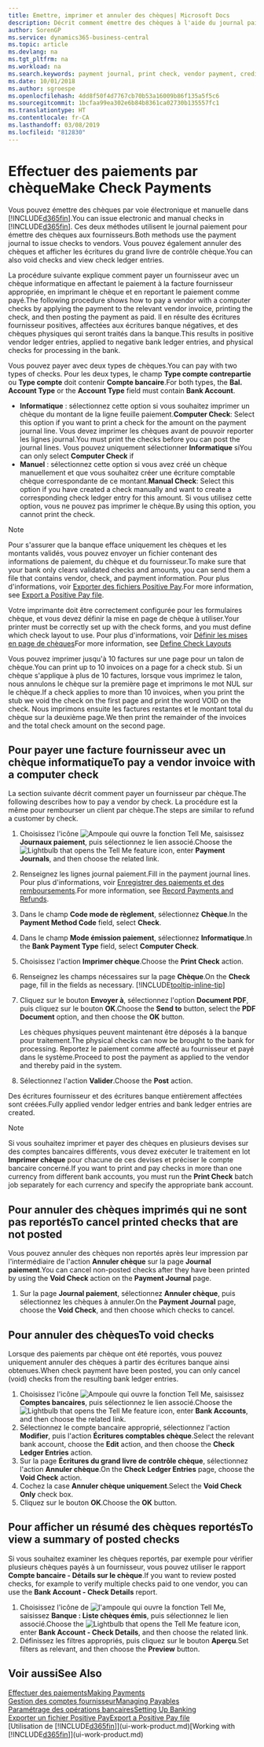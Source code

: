 ```yaml
---
title: Emettre, imprimer et annuler des chèques| Microsoft Docs
description: Décrit comment émettre des chèques à l'aide du journal paiement, imprimer des chèques, et annuler ou afficher les écritures du grand livre de contrôle chèque dans Business Central.
author: SorenGP
ms.service: dynamics365-business-central
ms.topic: article
ms.devlang: na
ms.tgt_pltfrm: na
ms.workload: na
ms.search.keywords: payment journal, print check, vendor payment, creditor, debt, balance due, AP
ms.date: 10/01/2018
ms.author: sgroespe
ms.openlocfilehash: 4dd8f50f4d7767cb70b53a16009b86f135a5f5c6
ms.sourcegitcommit: 1bcfaa99ea302e6b84b8361ca02730b135557fc1
ms.translationtype: HT
ms.contentlocale: fr-CA
ms.lasthandoff: 03/08/2019
ms.locfileid: "812830"
---
```

# <a name="make-check-payments"></a><span data-ttu-id="948b8-103">Effectuer des paiements par chèque</span><span class="sxs-lookup"><span data-stu-id="948b8-103">Make Check Payments</span></span>
<span data-ttu-id="948b8-104">Vous pouvez émettre des chèques par voie électronique et manuelle dans [!INCLUDE[d365fin](includes/d365fin_md.md)].</span><span class="sxs-lookup"><span data-stu-id="948b8-104">You can issue electronic and manual checks in [!INCLUDE[d365fin](includes/d365fin_md.md)].</span></span> <span data-ttu-id="948b8-105">Ces deux méthodes utilisent le journal paiement pour émettre des chèques aux fournisseurs.</span><span class="sxs-lookup"><span data-stu-id="948b8-105">Both methods use the payment journal to issue checks to vendors.</span></span> <span data-ttu-id="948b8-106">Vous pouvez également annuler des chèques et afficher les écritures du grand livre de contrôle chèque.</span><span class="sxs-lookup"><span data-stu-id="948b8-106">You can also void checks and view check ledger entries.</span></span>

<span data-ttu-id="948b8-107">La procédure suivante explique comment payer un fournisseur avec un chèque informatique en affectant le paiement à la facture fournisseur appropriée, en imprimant le chèque et en reportant le paiement comme payé.</span><span class="sxs-lookup"><span data-stu-id="948b8-107">The following procedure shows how to pay a vendor with a computer checks by applying the payment to the relevant vendor invoice, printing the check, and then posting the payment as paid.</span></span> <span data-ttu-id="948b8-108">Il en résulte des écritures fournisseur positives, affectées aux écritures banque négatives, et des chèques physiques qui seront traités dans la banque.</span><span class="sxs-lookup"><span data-stu-id="948b8-108">This results in positive vendor ledger entries, applied to negative bank ledger entries, and physical checks for processing in the bank.</span></span>

<span data-ttu-id="948b8-109">Vous pouvez payer avec deux types de chèques.</span><span class="sxs-lookup"><span data-stu-id="948b8-109">You can pay with two types of checks.</span></span> <span data-ttu-id="948b8-110">Pour les deux types, le champ **Type compte contrepartie** ou **Type compte** doit contenir **Compte bancaire**.</span><span class="sxs-lookup"><span data-stu-id="948b8-110">For both types, the **Bal. Account Type** or the **Account Type** field must contain **Bank Account**.</span></span>

- <span data-ttu-id="948b8-111">**Informatique** : sélectionnez cette option si vous souhaitez imprimer un chèque du montant de la ligne feuille paiement.</span><span class="sxs-lookup"><span data-stu-id="948b8-111">**Computer Check**: Select this option if you want to print a check for the amount on the payment journal line.</span></span> <span data-ttu-id="948b8-112">Vous devez imprimer les chèques avant de pouvoir reporter les lignes journal.</span><span class="sxs-lookup"><span data-stu-id="948b8-112">You must print the checks before you can post the journal lines.</span></span> <span data-ttu-id="948b8-113">Vous pouvez uniquement sélectionner **Informatique** si</span><span class="sxs-lookup"><span data-stu-id="948b8-113">You can only select **Computer Check** if</span></span>
- <span data-ttu-id="948b8-114">**Manuel** : sélectionnez cette option si vous avez créé un chèque manuellement et que vous souhaitez créer une écriture comptable chèque correspondante de ce montant.</span><span class="sxs-lookup"><span data-stu-id="948b8-114">**Manual Check**: Select this option if you have created a check manually and want to create a corresponding check ledger entry for this amount.</span></span> <span data-ttu-id="948b8-115">Si vous utilisez cette option, vous ne pouvez pas imprimer le chèque.</span><span class="sxs-lookup"><span data-stu-id="948b8-115">By using this option, you cannot print the check.</span></span>

> [!NOTE]  
> <span data-ttu-id="948b8-116">Pour s'assurer que la banque efface uniquement les chèques et les montants validés, vous pouvez envoyer un fichier contenant des informations de paiement, du chèque et du fournisseur.</span><span class="sxs-lookup"><span data-stu-id="948b8-116">To make sure that your bank only clears validated checks and amounts, you can send them a file that contains vendor, check, and payment information.</span></span> <span data-ttu-id="948b8-117">Pour plus d'informations, voir [Exporter des fichiers Positive Pay](finance-how-positive-pay.md).</span><span class="sxs-lookup"><span data-stu-id="948b8-117">For more information, see [Export a Positive Pay file](finance-how-positive-pay.md).</span></span>

<span data-ttu-id="948b8-118">Votre imprimante doit être correctement configurée pour les formulaires chèque, et vous devez définir la mise en page de chèque à utiliser.</span><span class="sxs-lookup"><span data-stu-id="948b8-118">Your printer must be correctly set up with the check forms, and you must define which check layout to use.</span></span> <span data-ttu-id="948b8-119">Pour plus d'informations, voir [Définir les mises en page de chèques](finance-how-define-check-layouts.md)</span><span class="sxs-lookup"><span data-stu-id="948b8-119">For more information, see [Define Check Layouts](finance-how-define-check-layouts.md)</span></span>

<span data-ttu-id="948b8-120">Vous pouvez imprimer jusqu'à 10 factures sur une page pour un talon de chèque.</span><span class="sxs-lookup"><span data-stu-id="948b8-120">You can print up to 10 invoices on a page for a check stub.</span></span> <span data-ttu-id="948b8-121">Si un chèque s'applique à plus de 10 factures, lorsque vous imprimez le talon, nous annulons le chèque sur la première page et imprimons le mot NUL sur le chèque.</span><span class="sxs-lookup"><span data-stu-id="948b8-121">If a check applies to more than 10 invoices, when you print the stub we void the check on the first page and print the word VOID on the check.</span></span> <span data-ttu-id="948b8-122">Nous imprimons ensuite les factures restantes et le montant total du chèque sur la deuxième page.</span><span class="sxs-lookup"><span data-stu-id="948b8-122">We then print the remainder of the invoices and the total check amount on the second page.</span></span> 

## <a name="to-pay-a-vendor-invoice-with-a-computer-check"></a><span data-ttu-id="948b8-123">Pour payer une facture fournisseur avec un chèque informatique</span><span class="sxs-lookup"><span data-stu-id="948b8-123">To pay a vendor invoice with a computer check</span></span>
<span data-ttu-id="948b8-124">La section suivante décrit comment payer un fournisseur par chèque.</span><span class="sxs-lookup"><span data-stu-id="948b8-124">The following describes how to pay a vendor by check.</span></span> <span data-ttu-id="948b8-125">La procédure est la même pour rembourser un client par chèque.</span><span class="sxs-lookup"><span data-stu-id="948b8-125">The steps are similar to refund a customer by check.</span></span>

1. <span data-ttu-id="948b8-126">Choisissez l'icône ![Ampoule qui ouvre la fonction Tell Me](media/ui-search/search_small.png "Dites-moi ce que vous voulez faire"), saisissez **Journaux paiement**, puis sélectionnez le lien associé.</span><span class="sxs-lookup"><span data-stu-id="948b8-126">Choose the ![Lightbulb that opens the Tell Me feature](media/ui-search/search_small.png "Tell me what you want to do") icon, enter **Payment Journals**, and then choose the related link.</span></span>
2. <span data-ttu-id="948b8-127">Renseignez les lignes journal paiement.</span><span class="sxs-lookup"><span data-stu-id="948b8-127">Fill in the payment journal lines.</span></span> <span data-ttu-id="948b8-128">Pour plus d'informations, voir [Enregistrer des paiements et des remboursements](payables-how-post-payments-refunds.md).</span><span class="sxs-lookup"><span data-stu-id="948b8-128">For more information, see [Record Payments and Refunds](payables-how-post-payments-refunds.md).</span></span>
3. <span data-ttu-id="948b8-129">Dans le champ **Code mode de règlement**, sélectionnez **Chèque**.</span><span class="sxs-lookup"><span data-stu-id="948b8-129">In the **Payment Method Code** field, select **Check**.</span></span>
4. <span data-ttu-id="948b8-130">Dans le champ **Mode émission paiement**, sélectionnez **Informatique**.</span><span class="sxs-lookup"><span data-stu-id="948b8-130">In the **Bank Payment Type** field, select **Computer Check**.</span></span>
5. <span data-ttu-id="948b8-131">Choisissez l'action **Imprimer chèque**.</span><span class="sxs-lookup"><span data-stu-id="948b8-131">Choose the **Print Check** action.</span></span>
6. <span data-ttu-id="948b8-132">Renseignez les champs nécessaires sur la page **Chèque**.</span><span class="sxs-lookup"><span data-stu-id="948b8-132">On the **Check** page, fill in the fields as necessary.</span></span> [!INCLUDE[tooltip-inline-tip](includes/tooltip-inline-tip_md.md)]
7. <span data-ttu-id="948b8-133">Cliquez sur le bouton **Envoyer à**, sélectionnez l'option **Document PDF**, puis cliquez sur le bouton **OK**.</span><span class="sxs-lookup"><span data-stu-id="948b8-133">Choose the **Send to** button, select the **PDF Document** option, and then choose the **OK** button.</span></span>

    <span data-ttu-id="948b8-134">Les chèques physiques peuvent maintenant être déposés à la banque pour traitement.</span><span class="sxs-lookup"><span data-stu-id="948b8-134">The physical checks can now be brought to the bank for processing.</span></span> <span data-ttu-id="948b8-135">Reportez le paiement comme affecté au fournisseur et payé dans le système.</span><span class="sxs-lookup"><span data-stu-id="948b8-135">Proceed to post the payment as applied to the vendor and thereby paid in the system.</span></span>
8. <span data-ttu-id="948b8-136">Sélectionnez l'action **Valider**.</span><span class="sxs-lookup"><span data-stu-id="948b8-136">Choose the **Post** action.</span></span>

<span data-ttu-id="948b8-137">Des écritures fournisseur et des écritures banque entièrement affectées sont créées.</span><span class="sxs-lookup"><span data-stu-id="948b8-137">Fully applied vendor ledger entries and bank ledger entries are created.</span></span>

> [!NOTE]  
> <span data-ttu-id="948b8-138">Si vous souhaitez imprimer et payer des chèques en plusieurs devises sur des comptes bancaires différents, vous devez exécuter le traitement en lot **Imprimer chèque** pour chacune de ces devises et préciser le compte bancaire concerné.</span><span class="sxs-lookup"><span data-stu-id="948b8-138">If you want to print and pay checks in more than one currency from different bank accounts, you must run the **Print Check** batch job separately for each currency and specify the appropriate bank account.</span></span>

## <a name="to-cancel-printed-checks-that-are-not-posted"></a><span data-ttu-id="948b8-139">Pour annuler des chèques imprimés qui ne sont pas reportés</span><span class="sxs-lookup"><span data-stu-id="948b8-139">To cancel printed checks that are not posted</span></span>
<span data-ttu-id="948b8-140">Vous pouvez annuler des chèques non reportés après leur impression par l'intermédiaire de l'action **Annuler chèque** sur la page **Journal paiement**.</span><span class="sxs-lookup"><span data-stu-id="948b8-140">You can cancel non-posted checks after they have been printed by using the **Void Check** action on the **Payment Journal** page.</span></span>

1. <span data-ttu-id="948b8-141">Sur la page **Journal paiement**, sélectionnez **Annuler chèque**, puis sélectionnez les chèques à annuler.</span><span class="sxs-lookup"><span data-stu-id="948b8-141">On the **Payment Journal** page, choose the **Void Check**, and then choose which checks to cancel.</span></span>

## <a name="to-void-checks"></a><span data-ttu-id="948b8-142">Pour annuler des chèques</span><span class="sxs-lookup"><span data-stu-id="948b8-142">To void checks</span></span>
<span data-ttu-id="948b8-143">Lorsque des paiements par chèque ont été reportés, vous pouvez uniquement annuler des chèques à partir des écritures banque ainsi obtenues.</span><span class="sxs-lookup"><span data-stu-id="948b8-143">When check payment have been posted, you can only cancel (void) checks from the resulting bank ledger entries.</span></span>

1. <span data-ttu-id="948b8-144">Choisissez l'icône ![Ampoule qui ouvre la fonction Tell Me](media/ui-search/search_small.png "Dites-moi ce que vous voulez faire"), saisissez **Comptes bancaires**, puis sélectionnez le lien associé.</span><span class="sxs-lookup"><span data-stu-id="948b8-144">Choose the ![Lightbulb that opens the Tell Me feature](media/ui-search/search_small.png "Tell me what you want to do") icon, enter **Bank Accounts**, and then choose the related link.</span></span>
2. <span data-ttu-id="948b8-145">Sélectionnez le compte bancaire approprié, sélectionnez l'action **Modifier**, puis l'action **Écritures comptables chèque**.</span><span class="sxs-lookup"><span data-stu-id="948b8-145">Select the relevant bank account, choose the **Edit** action, and then choose the **Check Ledger Entries** action.</span></span>
3. <span data-ttu-id="948b8-146">Sur la page **Écritures du grand livre de contrôle chèque**, sélectionnez l'action **Annuler chèque**.</span><span class="sxs-lookup"><span data-stu-id="948b8-146">On the **Check Ledger Entries** page, choose the **Void Check** action.</span></span>
4. <span data-ttu-id="948b8-147">Cochez la case **Annuler chèque uniquement**.</span><span class="sxs-lookup"><span data-stu-id="948b8-147">Select the **Void Check Only** check box.</span></span>
5. <span data-ttu-id="948b8-148">Cliquez sur le bouton **OK**.</span><span class="sxs-lookup"><span data-stu-id="948b8-148">Choose the **OK** button.</span></span>

## <a name="to-view-a-summary-of-posted-checks"></a><span data-ttu-id="948b8-149">Pour afficher un résumé des chèques reportés</span><span class="sxs-lookup"><span data-stu-id="948b8-149">To view a summary of posted checks</span></span>
<span data-ttu-id="948b8-150">Si vous souhaitez examiner les chèques reportés, par exemple pour vérifier plusieurs chèques payés à un fournisseur, vous pouvez utiliser le rapport **Compte bancaire - Détails sur le chèque**.</span><span class="sxs-lookup"><span data-stu-id="948b8-150">If you want to review posted checks, for example to verify multiple checks paid to one vendor, you can use the **Bank Account - Check Details** report.</span></span>
1. <span data-ttu-id="948b8-151">Choisissez l'icône de ![l'ampoule qui ouvre la fonction Tell Me](media/ui-search/search_small.png "Dites-moi ce que vous voulez faire"), saisissez **Banque : Liste chèques émis**, puis sélectionnez le lien associé.</span><span class="sxs-lookup"><span data-stu-id="948b8-151">Choose the ![Lightbulb that opens the Tell Me feature](media/ui-search/search_small.png "Tell me what you want to do") icon, enter **Bank Account - Check Details**, and then choose the related link.</span></span>
2. <span data-ttu-id="948b8-152">Définissez les filtres appropriés, puis cliquez sur le bouton **Aperçu**.</span><span class="sxs-lookup"><span data-stu-id="948b8-152">Set filters as relevant, and then choose the **Preview** button.</span></span>

## <a name="see-also"></a><span data-ttu-id="948b8-153">Voir aussi</span><span class="sxs-lookup"><span data-stu-id="948b8-153">See Also</span></span>
[<span data-ttu-id="948b8-154">Effectuer des paiements</span><span class="sxs-lookup"><span data-stu-id="948b8-154">Making Payments</span></span>](payables-make-payments.md)  
[<span data-ttu-id="948b8-155">Gestion des comptes fournisseur</span><span class="sxs-lookup"><span data-stu-id="948b8-155">Managing Payables</span></span>](payables-manage-payables.md)  
[<span data-ttu-id="948b8-156">Paramétrage des opérations bancaires</span><span class="sxs-lookup"><span data-stu-id="948b8-156">Setting Up Banking</span></span>](bank-setup-banking.md)  
[<span data-ttu-id="948b8-157">Exporter un fichier Positive Pay</span><span class="sxs-lookup"><span data-stu-id="948b8-157">Export a Positive Pay file</span></span>](finance-how-positive-pay.md)  
<span data-ttu-id="948b8-158">[Utilisation de [!INCLUDE[d365fin](includes/d365fin_md.md)]](ui-work-product.md)</span><span class="sxs-lookup"><span data-stu-id="948b8-158">[Working with [!INCLUDE[d365fin](includes/d365fin_md.md)]](ui-work-product.md)</span></span>  
